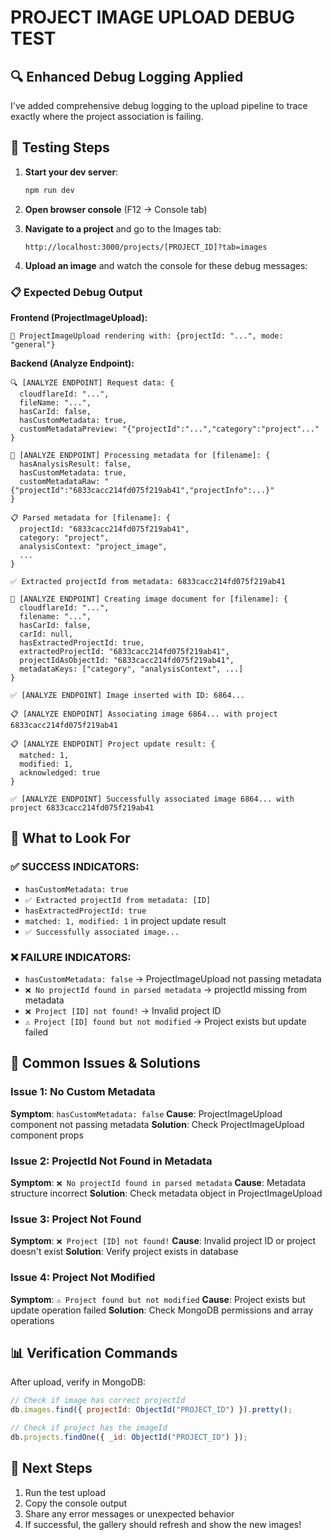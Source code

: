 # PROJECT IMAGE UPLOAD DEBUG TEST

## 🔍 Enhanced Debug Logging Applied

I've added comprehensive debug logging to the upload pipeline to trace exactly where the project association is failing.

## 🧪 Testing Steps

1. **Start your dev server**:

   ```bash
   npm run dev
   ```

2. **Open browser console** (F12 → Console tab)

3. **Navigate to a project** and go to the Images tab:

   ```
   http://localhost:3000/projects/[PROJECT_ID]?tab=images
   ```

4. **Upload an image** and watch the console for these debug messages:

### 📋 Expected Debug Output

**Frontend (ProjectImageUpload):**

```
🚀 ProjectImageUpload rendering with: {projectId: "...", mode: "general"}
```

**Backend (Analyze Endpoint):**

```
🔍 [ANALYZE ENDPOINT] Request data: {
  cloudflareId: "...",
  fileName: "...",
  hasCarId: false,
  hasCustomMetadata: true,
  customMetadataPreview: "{"projectId":"...","category":"project"..."
}

🔧 [ANALYZE ENDPOINT] Processing metadata for [filename]: {
  hasAnalysisResult: false,
  hasCustomMetadata: true,
  customMetadataRaw: "{"projectId":"6833cacc214fd075f219ab41","projectInfo":...}"
}

📋 Parsed metadata for [filename]: {
  projectId: "6833cacc214fd075f219ab41",
  category: "project",
  analysisContext: "project_image",
  ...
}

✅ Extracted projectId from metadata: 6833cacc214fd075f219ab41

📄 [ANALYZE ENDPOINT] Creating image document for [filename]: {
  cloudflareId: "...",
  filename: "...",
  hasCarId: false,
  carId: null,
  hasExtractedProjectId: true,
  extractedProjectId: "6833cacc214fd075f219ab41",
  projectIdAsObjectId: "6833cacc214fd075f219ab41",
  metadataKeys: ["category", "analysisContext", ...]
}

✅ [ANALYZE ENDPOINT] Image inserted with ID: 6864...

📋 [ANALYZE ENDPOINT] Associating image 6864... with project 6833cacc214fd075f219ab41

📋 [ANALYZE ENDPOINT] Project update result: {
  matched: 1,
  modified: 1,
  acknowledged: true
}

✅ [ANALYZE ENDPOINT] Successfully associated image 6864... with project 6833cacc214fd075f219ab41
```

## 🎯 What to Look For

### ✅ SUCCESS INDICATORS:

- `hasCustomMetadata: true`
- `✅ Extracted projectId from metadata: [ID]`
- `hasExtractedProjectId: true`
- `matched: 1, modified: 1` in project update result
- `✅ Successfully associated image...`

### ❌ FAILURE INDICATORS:

- `hasCustomMetadata: false` → ProjectImageUpload not passing metadata
- `❌ No projectId found in parsed metadata` → projectId missing from metadata
- `❌ Project [ID] not found!` → Invalid project ID
- `⚠️ Project [ID] found but not modified` → Project exists but update failed

## 🔧 Common Issues & Solutions

### Issue 1: No Custom Metadata

**Symptom**: `hasCustomMetadata: false`
**Cause**: ProjectImageUpload component not passing metadata
**Solution**: Check ProjectImageUpload component props

### Issue 2: ProjectId Not Found in Metadata

**Symptom**: `❌ No projectId found in parsed metadata`
**Cause**: Metadata structure incorrect
**Solution**: Check metadata object in ProjectImageUpload

### Issue 3: Project Not Found

**Symptom**: `❌ Project [ID] not found!`
**Cause**: Invalid project ID or project doesn't exist
**Solution**: Verify project exists in database

### Issue 4: Project Not Modified

**Symptom**: `⚠️ Project found but not modified`
**Cause**: Project exists but update operation failed
**Solution**: Check MongoDB permissions and array operations

## 📊 Verification Commands

After upload, verify in MongoDB:

```javascript
// Check if image has correct projectId
db.images.find({ projectId: ObjectId("PROJECT_ID") }).pretty();

// Check if project has the imageId
db.projects.findOne({ _id: ObjectId("PROJECT_ID") });
```

## 🚀 Next Steps

1. Run the test upload
2. Copy the console output
3. Share any error messages or unexpected behavior
4. If successful, the gallery should refresh and show the new images!
